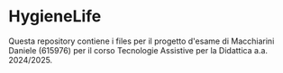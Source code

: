 # HygieneLife

Questa repository contiene i files per il progetto d'esame di Macchiarini Daniele (615976) per il corso Tecnologie Assistive per la Didattica a.a. 2024/2025.
